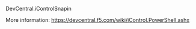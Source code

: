DevCentral.iControlSnapin

More information:
https://devcentral.f5.com/wiki/iControl.PowerShell.ashx